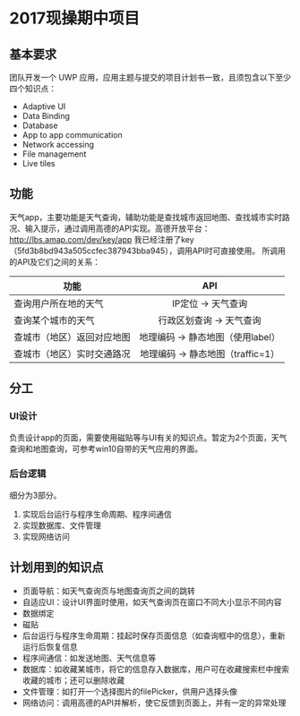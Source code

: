 # 2017现操期中项目
## 基本要求
团队开发一个 UWP 应用，应用主题与提交的项目计划书一致，且须包含以下至少四个知识点： 
* Adaptive UI 
* Data Binding 
* Database 
* App to app communication
* Network accessing 
* File management 
* Live tiles 

## 功能
天气app，主要功能是天气查询，辅助功能是查找城市返回地图、查找城市实时路况、输入提示，通过调用高德的API实现。高德开放平台：http://lbs.amap.com/dev/key/app  我已经注册了key（5fd3b8bd943a505ccfec387943bba945），调用API时可直接使用。
所调用的API及它们之间的关系：

| 功能 | API |
| ---  | :---: |
| 查询用户所在地的天气  | IP定位 → 天气查询 |
| 查询某个城市的天气 | 行政区划查询 → 天气查询 |
| 查城市（地区）返回对应地图 | 地理编码 → 静态地图（使用label） |
| 查城市（地区）实时交通路况 | 地理编码 → 静态地图（traffic=1） |


## 分工
### UI设计
负责设计app的页面，需要使用磁贴等与UI有关的知识点。暂定为2个页面，天气查询和地图查询，可参考win10自带的天气应用的界面。
### 后台逻辑
细分为3部分。
1. 实现后台运行与程序生命周期、程序间通信
2. 实现数据库、文件管理
3. 实现网络访问

## 计划用到的知识点
* 页面导航：如天气查询页与地图查询页之间的跳转
* 自适应UI：设计UI界面时使用，如天气查询页在窗口不同大小显示不同内容
* 数据绑定
* 磁贴
* 后台运行与程序生命周期：挂起时保存页面信息（如查询框中的信息），重新运行后恢复信息
* 程序间通信：如发送地图、天气信息等
* 数据库：如收藏某城市，将它的信息存入数据库，用户可在收藏搜索栏中搜索收藏的城市；还可以删除收藏
* 文件管理：如打开一个选择图片的filePicker，供用户选择头像
* 网络访问：调用高德的API并解析，使它反馈到页面上，并有一定的异常处理
